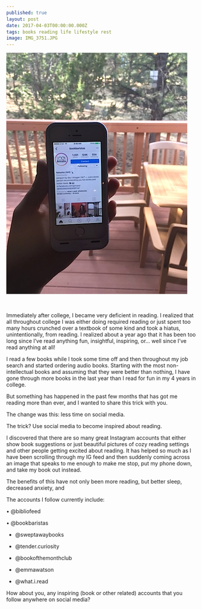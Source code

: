 ```yaml
---
published: true
layout: post
date: 2017-04-03T00:00:00.000Z
tags: books reading life lifestyle rest 
image: IMG_3751.JPG
---
```



![IMG_3751.JPG](/content/IMG_3751.JPG)


<br>

Immediately after college, I became very deficient in reading. I realized that all throughout college I was either doing required reading or just spent too many hours crunched over a textbook of some kind and took a hiatus, unintentionally, from reading. I realized about a year ago that it has been too long since I’ve read anything fun, insightful, inspiring, or… well since I’ve read anything at all! 

I read a few books while I took some time off and then throughout my job search and started ordering audio books. Starting with the most non-intellectual books and assuming that they were better than nothing, I have gone through more books in the last year than I read for fun in my 4 years in college. 

But something has happened in the past few months that has got me reading more than ever, and I wanted to share this trick with you.  

The change was this: less time on social media. 

The trick? Use social media to become inspired about reading. 

I discovered that there are so many great Instagram accounts that either show book suggestions or just beautiful pictures of cozy reading settings and other people getting excited about reading. It has helped so much as I have been scrolling through my IG feed and then suddenly coming across an image that speaks to me enough to make me stop, put my phone down, and take my book out instead. 

The benefits of this have not only been more reading, but better sleep, decreased anxiety, and

The accounts I follow currently include:

•	@bibliofeed

•	@bookbaristas

* @sweptawaybooks

* @tender.curiosity

* @bookofthemonthclub

* @emmawatson

* @what.i.read


How about you, any inspiring (book or other related) accounts that you follow anywhere on social media?

